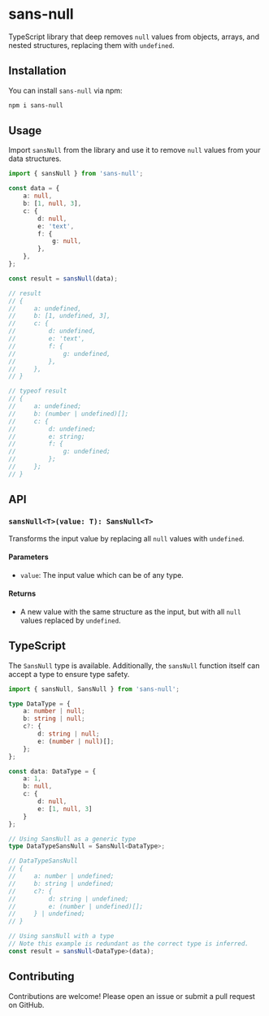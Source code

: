 # sans-null

TypeScript library that deep removes `null` values from objects, arrays, and nested structures, replacing them with `undefined`.

## Installation

You can install `sans-null` via npm:

```sh
npm i sans-null
```

## Usage

Import `sansNull` from the library and use it to remove `null` values from your data structures.

```typescript
import { sansNull } from 'sans-null';

const data = {
    a: null,
    b: [1, null, 3],
    c: {
        d: null,
        e: 'text',
        f: {
            g: null,
        },
    },
};

const result = sansNull(data);

// result
// {
//     a: undefined,
//     b: [1, undefined, 3],
//     c: {
//         d: undefined,
//         e: 'text',
//         f: {
//             g: undefined,
//         },
//     },
// }

// typeof result
// {
//     a: undefined;
//     b: (number | undefined)[];
//     c: {
//         d: undefined;
//         e: string;
//         f: {
//             g: undefined;
//         };
//     };
// }
```

## API

### `sansNull<T>(value: T): SansNull<T>`

Transforms the input value by replacing all `null` values with `undefined`.

#### Parameters

- `value`: The input value which can be of any type.

#### Returns

- A new value with the same structure as the input, but with all `null` values replaced by `undefined`.

## TypeScript

The `SansNull` type is available. Additionally, the `sansNull` function itself can accept a type to ensure type safety.

```typescript
import { sansNull, SansNull } from 'sans-null';

type DataType = {
    a: number | null;
    b: string | null;
    c?: {
        d: string | null;
        e: (number | null)[];
    };
};

const data: DataType = {
    a: 1,
    b: null,
    c: {
        d: null,
        e: [1, null, 3]
    }
};

// Using SansNull as a generic type
type DataTypeSansNull = SansNull<DataType>;

// DataTypeSansNull
// {
//     a: number | undefined;
//     b: string | undefined;
//     c?: {
//         d: string | undefined;
//         e: (number | undefined)[];
//     } | undefined;
// }

// Using sansNull with a type
// Note this example is redundant as the correct type is inferred.
const result = sansNull<DataType>(data);
```

## Contributing

Contributions are welcome! Please open an issue or submit a pull request on GitHub.
